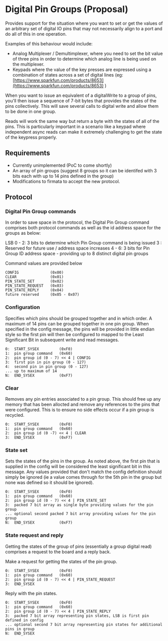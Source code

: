 # Digital Pin Groups (Proposal)

Provides support for the situation where you want to set or get the values of 
an arbitrary set of digital IO pins that may not necessarily align to a port and 
do all of this in one operation.

Examples of this behaviour would include:

* Analog Multiplexer / Demultimplexer, where you need to set the bit value of
three pins in order to determine which analog line is being used on the multiplexer.
* Keypads where the value of the key presses are expressed using a combination of
states across a set of digital lines (eg: [https://www.sparkfun.com/products/8653](https://www.sparkfun.com/products/8653) )

When you want to issue an equivalent of a digitalWrite to a group of pins,
you'll then issue a sequence of 7-bit bytes that provides the states of the pins collectively. 
This will save several calls to digital write and allow them to be done in one group.

Reads will work the same way but return a byte with the states of all of the pins.
This is particularly important in a scenario like a keypad where independent
async reads can make it extremely challenging to get the state of the keypress properly.

## Requirements

* Currently unimplemented (PoC to come shortly)
* An array of pin groups (suggest 8 groups so it can be identifed with 3 bits 
each with up to 14 pins defined in the group)
* Modifications to firmata to accept the new protocol.

## Protocol

### Digital Pin Group commands

In order to save space in the protocol, the Digital Pin Group command comprises
both protocol commands as well as the id address space for the groups as below:

LSB
0 - 2:  3 bits to determine which Pin Group command is being issued
3    :  Reserved for future use / address space increases
4 - 6:  3 bits for Pin Group ID address space - providing up to 8 distinct digital pin groups

Command values are provided below
```
CONFIG              (0x00)
CLEAR               (0x01)
PIN_STATE_SET       (0x02)
PIN_STATE_REQUEST   (0x03)
PIN_STATE_REPLY     (0x04)
future reserved     (0x05 - 0x07)
```

### Configuration

Specifies which pins should be grouped together and in which order. A maximum
of 14 pins can be grouped together in one pin group. When specified in the config
message, the pins will be provided in little endian style so the first pin will
then be configured to mapped to the Least Significant Bit in subsequent write
and read messages.

```
0:  START_SYSEX         (0xF0)
1:  pin group command   (0x60)
2:  pin group id (0 - 7) << 4 | CONFIG
3:  first pin in pin group (0 - 127)
4:  second pin in pin group (0 - 127)
... up to maximum of 14
N:  END_SYSEX           (0xF7)
```

### Clear

Removes any pin entries associated to a pin group. This should free up any
memory that has been allocted and remove any references to the pins that were
configured. This is to ensure no side effects occur if a pin group is recycled.

```
0:  START_SYSEX         (0xF0)
1:  pin group command   (0x60)
2:  pin group id (0 -7) << 4 | CLEAR
3:  END_SYSEX           (0xF7)
```

### State set

Sets the states of the pins in the group. As noted above, the first pin that
is supplied in the config will be considered the least significant bit in this
message. Any values provided that don't match the config definition should simply
be ignored (ie a value comes through for the 5th pin in the group but none was
defined so it should be ignored).

```
0:  START_SYSEX         (0xF0)
1:  pin group command   (0x60)
2:  pin group id (0 - 7) << 4 | PIN_STATE_SET
3:  packed 7 bit array as single byte providing values for the pin group
... optional second packed 7 bit array providing values for the pin group
N:  END_SYSEX           (0xF7)
```

### State request and reply

Getting the states of the group of pins (essentially a group digital read)
comprises a request to the board and a reply back.

Make a request for getting the states of the pin group.

```
0:  START_SYSEX         (0xF0)
1:  pin group command   (0x60)
2:  pin group id (0 - 7) << 4 | PIN_STATE_REQUEST
3:  END_SYSEX
```

Reply with the pin states.

```
0:  START_SYSEX         (0xF0)
1:  pin group command   (0x60)
2:  pin group id (0 - 7) << 4 | PIN_STATE_REPLY
3:  packed 7 bit array representing pin states, LSB is first pin defined in config
... optional second 7 bit array representing pin states for additional pins in group
N:  END_SYSEX
```

